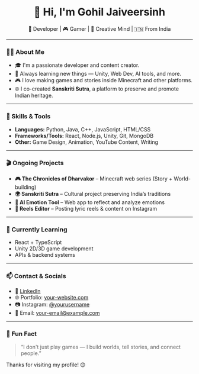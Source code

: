 <h1 align="center">👋 Hi, I'm Gohil Jaiveersinh</h1>
<p align="center">🚀 Developer | 🎮 Gamer | 🎨 Creative Mind | 🇮🇳 From India</p>

---

### 🧑‍💻 About Me

- 🎓 I'm a passionate developer and content creator.
- 🧠 Always learning new things — Unity, Web Dev, AI tools, and more.
- 🎮 I love making games and stories inside Minecraft and other platforms.
- 🌐 I co-created **Sanskriti Sutra**, a platform to preserve and promote Indian heritage.

---

### 🔧 Skills & Tools

- **Languages:** Python, Java, C++, JavaScript, HTML/CSS  
- **Frameworks/Tools:** React, Node.js, Unity, Git, MongoDB  
- **Other:** Game Design, Animation, YouTube Content, Writing

---

### 🎬 Ongoing Projects

- **🎮 The Chronicles of Dharvakor** – Minecraft web series (Story + World-building)
- **🌍 Sanskriti Sutra** – Cultural project preserving India’s traditions
- **🧪 AI Emotion Tool** – Web app to reflect and analyze emotions
- **📱 Reels Editor** – Posting lyric reels & content on Instagram

---

### 🌱 Currently Learning

- React + TypeScript  
- Unity 2D/3D game development  
- APIs & backend systems  

---

### 📫 Contact & Socials

- 💼 [LinkedIn](https://linkedin.com/in/YOURUSERNAME)
- 🌐 Portfolio: [your-website.com](https://your-website.com)
- 📷 Instagram: [@yourusername](https://instagram.com/yourusername)
- 📧 Email: your-email@example.com

---

### 💬 Fun Fact

> “I don't just play games — I build worlds, tell stories, and connect people.”

Thanks for visiting my profile! 😊
